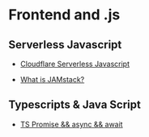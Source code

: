 # Frontend and .js

## Serverless Javascript 

* [Cloudflare Serverless Javascript](https://www.cloudflare.com/learning/serverless/serverless-javascript/)

* [What is JAMstack?](https://www.cloudflare.com/learning/performance/what-is-jamstack/)

## Typescripts & Java Script

* [TS Promise && async && await](https://blog.csdn.net/a42626423/article/details/135101768)
